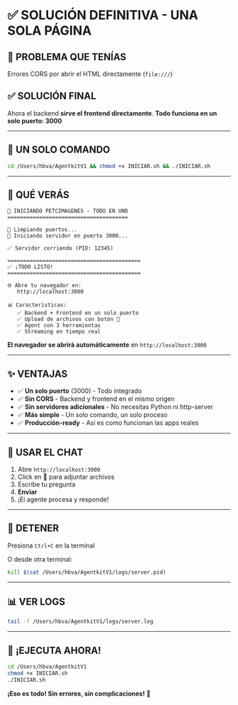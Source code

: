 # ✅ SOLUCIÓN DEFINITIVA - UNA SOLA PÁGINA

## 🎯 PROBLEMA QUE TENÍAS
Errores CORS por abrir el HTML directamente (`file:///`)

## ✅ SOLUCIÓN FINAL
Ahora el backend **sirve el frontend directamente**.
**Todo funciona en un solo puerto: 3000**

---

## 🚀 UN SOLO COMANDO

```bash
cd /Users/hbva/AgentkitV1 && chmod +x INICIAR.sh && ./INICIAR.sh
```

---

## 🎨 QUÉ VERÁS

```
🚀 INICIANDO PETCIMAGENES - TODO EN UNO
======================================

🧹 Limpiando puertos...
🚀 Iniciando servidor en puerto 3000...

✅ Servidor corriendo (PID: 12345)

==========================================
✅ ¡TODO LISTO!
==========================================

🌐 Abre tu navegador en:
   http://localhost:3000

📊 Características:
   ✅ Backend + Frontend en un solo puerto
   ✅ Upload de archivos con botón 📎
   ✅ Agent con 3 herramientas
   ✅ Streaming en tiempo real
```

**El navegador se abrirá automáticamente** en `http://localhost:3000`

---

## ✨ VENTAJAS

- ✅ **Un solo puerto** (3000) - Todo integrado
- ✅ **Sin CORS** - Backend y frontend en el mismo origen
- ✅ **Sin servidores adicionales** - No necesitas Python ni http-server
- ✅ **Más simple** - Un solo comando, un solo proceso
- ✅ **Producción-ready** - Así es como funcionan las apps reales

---

## 📎 USAR EL CHAT

1. Abre `http://localhost:3000`
2. Click en **📎** para adjuntar archivos
3. Escribe tu pregunta
4. **Enviar**
5. ¡El agente procesa y responde!

---

## 🛑 DETENER

Presiona `Ctrl+C` en la terminal

O desde otra terminal:
```bash
kill $(cat /Users/hbva/AgentkitV1/logs/server.pid)
```

---

## 📊 VER LOGS

```bash
tail -f /Users/hbva/AgentkitV1/logs/server.log
```

---

## 🎉 ¡EJECUTA AHORA!

```bash
cd /Users/hbva/AgentkitV1
chmod +x INICIAR.sh
./INICIAR.sh
```

**¡Eso es todo! Sin errores, sin complicaciones!** 🚀
